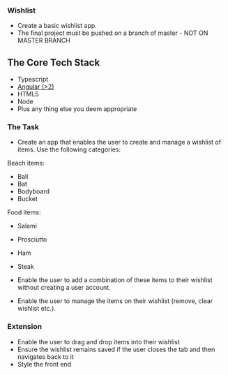 ### Wishlist ###
* Create a basic wishlist app.
* The final project must be pushed on a branch of master - NOT ON MASTER BRANCH
 
## The Core Tech Stack

* Typescript
* [Angular (>2)](https://angular.io/docs)
* HTML5
* Node
* Plus any thing else you deem appropriate

### The Task ###

* Create an app that enables the user to create and manage a wishlist of items. Use the following categories:

Beach items:
* Ball
* Bat
* Bodyboard
* Bucket

Food items:
* Salami
* Prosciutto
* Ham
* Steak

* Enable the user to add a combination of these items to their wishlist without creating a user account. 
* Enable the user to manage the items on their wishlist (remove, clear wishlist etc.).

### Extension ###

* Enable the user to drag and drop items into their wishlist
* Ensure the wishlist remains saved if the user closes the tab and then navigates back to it
* Style the front end
